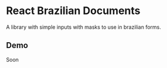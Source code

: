 # React Brazilian Documents

A library with simple inputs with masks to use in brazilian forms.

## Demo

Soon

